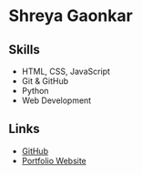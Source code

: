 # Shreya Gaonkar

## Skills
- HTML, CSS, JavaScript
- Git & GitHub
- Python
- Web Development

## Links
- [GitHub](https://github.com/shre26)
- [Portfolio Website](https://shre26.github.io/Portfolio)
